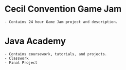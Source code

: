 # Cecil Convention Game Jam
	- Contains 24 hour Game Jam project and description.

# Java Academy
	- Contains coursework, tutorials, and projects.
	- Classwork
	- Final Project
